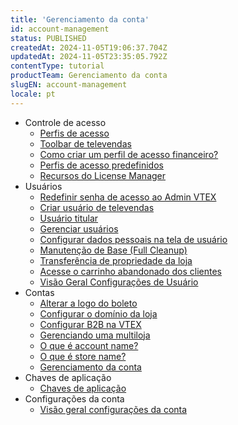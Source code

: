 ```yaml
---
title: 'Gerenciamento da conta'
id: account-management
status: PUBLISHED
createdAt: 2024-11-05T19:06:37.704Z
updatedAt: 2024-11-05T23:35:05.792Z
contentType: tutorial
productTeam: Gerenciamento da conta
slugEN: account-management
locale: pt
---
```


- Controle de acesso
    - [Perfis de acesso](/pt/docs/tutorials/perfis-de-acesso)
    - [Toolbar de televendas](/pt/docs/tutorials/toolbar-de-televendas)
    - [Como criar um perfil de acesso financeiro?](/pt/docs/tutorials/como-criar-um-perfil-de-acesso-financeiro)
    - [Perfis de acesso predefinidos](/pt/docs/tutorials/perfis-de-acesso-predefinidos)
    - [Recursos do License Manager](/pt/docs/tutorials/recursos-do-license-manager)
- Usuários
    - [Redefinir senha de acesso ao Admin VTEX](/pt/docs/tutorials/redefinir-senha-de-acesso-ao-admin-vtex)
    - [Criar usuário de televendas](/pt/docs/tutorials/como-criar-um-usuario-de-televendas)
    - [Usuário titular](/pt/docs/tutorials/o-que-e-o-usuario-titular)
    - [Gerenciar usuários](/pt/docs/tutorials/gerenciando-usuarios)
    - [Configurar dados pessoais na tela de usuário](/pt/docs/tutorials/configurar-dados-pessoais-na-tela-de-usuario)
    - [Manutenção de Base (Full Cleanup)](/pt/docs/tutorials/manutencao-de-base-full-cleanup)
    - [Transferência de propriedade da loja](/pt/docs/tutorials/transferencia-de-propriedade-da-loja)
    - [Acesse o carrinho abandonado dos clientes](/pt/docs/tutorials/acesse-o-carrinho-abandonado-dos-clientes)
    - [Visão Geral Configurações de Usuário](/pt/docs/tutorials/visao-geral-configuracoes-de-usuario)
- Contas
    - [Alterar a logo do boleto](/pt/docs/tutorials/como-alterar-a-logo-do-boleto)
    - [Configurar o domínio da loja](/pt/docs/tutorials/configurar-o-dominio-da-loja)
    - [Configurar B2B na VTEX](/pt/docs/tutorials/configurando-b2b-na-vtex)
    - [Gerenciando uma multiloja](/pt/docs/tutorials/gerenciando-uma-multiloja)
    - [O que é account name?](/pt/docs/tutorials/o-que-e-account-name)
    - [O que é  store name?](/pt/docs/tutorials/o-que-e-store-name)
    - [Gerenciamento da conta](/pt/docs/tutorials/gerenciamento-da-conta)
- Chaves de aplicação
    - [Chaves de aplicação](/pt/docs/tutorials/chaves-de-aplicacao)
- Configurações da conta
    - [Visão geral configurações da conta](/pt/docs/tutorials/visao-geral-configuracoes-da-conta)
